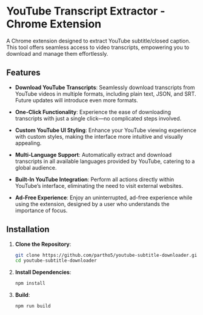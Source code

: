 # YouTube Transcript Extractor - Chrome Extension

A Chrome extension designed to extract YouTube subtitle/closed caption. This tool offers seamless access to video transcripts, empowering you to download and manage them effortlessly.

## Features

- **Download YouTube Transcripts**: Seamlessly download transcripts from YouTube videos in multiple formats, including plain text, JSON, and SRT. Future updates will introduce even more formats.


- **One-Click Functionality**: Experience the ease of downloading transcripts with just a single click—no complicated steps involved.
 

- **Custom YouTube UI Styling**: Enhance your YouTube viewing experience with custom styles, making the interface more intuitive and visually appealing.


- **Multi-Language Support**: Automatically extract and download transcripts in all available languages provided by YouTube, catering to a global audience.


- **Built-In YouTube Integration**: Perform all actions directly within YouTube’s interface, eliminating the need to visit external websites.


- **Ad-Free Experience**: Enjoy an uninterrupted, ad-free experience while using the extension, designed by a user who understands the importance of focus.

## Installation

1. **Clone the Repository**:
   ```bash
   git clone https://github.com/partho5/youtube-subtitle-downloader.git
   cd youtube-subtitle-downloader

2. **Install Dependencies**:
    ```bash
   npm install
3. **Build**:
    ```bash
   npm run build
